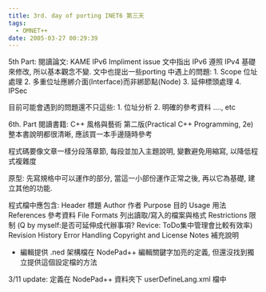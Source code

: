 ```yaml
---
title: 3rd. day of porting INET6 第三天
tags:
  - OMNET++
date: 2005-03-27 00:29:39
---
```


5th Part:
閱讀論文: KAME IPv6 Impliment issue
文中指出 IPv6 遵照 IPv4 基礎來修改, 所以基本觀念不變.
文中也提出一些porting 中遇上的問題:
1\. Scope 位址處理
2\. 多重位址應綁介面(Interface)而非綁節點(Node)
3\. 延伸標頭處理
4\. IPSec

目前可能會遇到的問題還不只這些:
1\. 位址分析
2\. 明確的參考資料
...., etc

6th. Part
閱讀書籍: C++ 風格與藝術 第二版(Practical C++ Programming, 2e)
整本書說明都很清晰, 應該買一本手邊隨時參考

程式碼要像文章一樣分段落章節, 每段並加入主題說明,
變數避免用縮寫, 以降低程式複雜度

原型: 先寫規格中可以運作的部分,
當這一小部份運作正常之後,
再以它為基礎,
建立其他的功能.

程式檔中應包含:
Header 標題
Author 作者
Purpose 目的
Usage 用法
References 參考資料
File Formats 列出讀取/寫入的檔案與格式
Restrictions 限制 (Q by myself:是否可延伸成代辦事項? Revice: ToDo集中管理會比較有效率)
Revision History
Error Handling
Copyright and License
Notes 補充說明

* 編輯提供 .ned 架構檔在 NodePad++ 編輯關鍵字加亮的定義,
但還沒找到獨立提供這個設定檔的方法

3/11 update: 定義在 NodePad++ 資料夾下 userDefineLang.xml 檔中